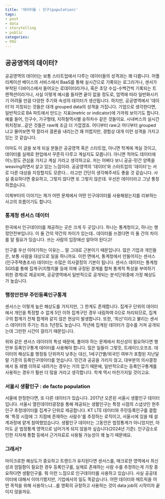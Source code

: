 ```yaml
---
title: '데이터들 : 인구(population)'
tags:
- post
- data
- storytelling
- public
categories:
- POV
---
```


## 공공영역의 데이터?

공공영역의 데이터는 보통 스타트업에서 다루는 데이터들의 성격과는 꽤 다릅니다. 어플리케이션 베이스의 서비스에서  BaaS를 통해 실시간으로 기록되는 로그라거나, 센서가 부착된 디바이스에서 들어오는 로데이터라거나, 혹은 초당 수십-수백건씩 기록되는 트랜잭션이라거나, 사실 이렇게 예시를 들자면 끝이 없을 정도로, 업역에 따라 일반화시키기 어려울 만큼 다양한 주기와 속성의 데이터가 생산됩니다. 하지만, 공공영역에서 '데이터'라 지칭되는 것들은 대개 grouped data의 성격을 가집니다. 기업으로 생각한다면, 일반적으로 BA 파트에서 만드는 지표(metric or indicator)에 가까워 보이기도 합니다. 예를 들어, 인구수, 가구형태, 지하철역사별 승하차수 같은 것들이요. 시내버스의 실시간 위치정보...같은 것들은 raw에 조금 더 가깝겠죠. 어디부터 raw고 어디부터 grouped냐고 물어보면 딱 잘라서 결론을 내리는건 꽤 어렵지만, 경험상 대개 이런 성격을 가지고 있는 것 같습니다. 

 아마도 이 글을 보게 되실 분들은 공공영역 혹은 스타트업, 아니면 학계에 계실 것이고, 데이터를 실제로 현업에서 꾸준히 다루고 계실지도 모릅니다. 아니면 적어도 데이터에 어느정도 관심을 가지고 계실 거라고 생각하고요. 저는 어쩌다 보니 공공-민간 양쪽을 weaving하면서 살고 있는 느낌이라. 공공영역의 '데이터'와 스타트업의 '데이터'는 서로 다른 대상을 지칭할지도 모른다... 라고만 간단히 생각해주셔도 좋을 것 같습니다. 사실 중요하다면 중요하고, 그렇지 않다면 또 그렇지 않은데. 우선은 데이터라고 그냥 통칭하겠습니다.
 
 이제부터의 이야기는 제가 어떤 문제에서 어떤 인구데이터를 사용해왔는지를 리뷰하는 사고의 흐름이기도 합니다.
 

### 통계청 센서스 데이터

  한국에서 인구데이터를 제공하는 곳은 크게 두 곳입니다. 하나는 통계청이고, 하나는 행정안전부입니다. 이 둘 간의 약간의 차이가 있는데.. 데이터를 쓰겠다면 이 둘 간의 차이를 알 필요가 있습니다. 쓰는 사람의 입장에선 알아야 된다고!
 
 인구를 우선 이야기하는 이유는... 말 그대로 근본이기 때문입니다. 많은 기업과 개인들은, 보통 사람을 대상으로 일을 하니까요. 이런 면에서, 통계청에서 만들어지는 센서스(인구주택총조사) 데이터는 수많은 의사결정의 기본이 됩니다. 센서스 데이터는 통계청 SGIS를 통해 집계구(지형지물 등에 의해 규정된 경계를 합쳐 통계적 특성을 부여하기 위한 경계)로 제공되며, 공공영역에서 일반적으로 공개되는 분석단위중에 가장 해상도가 높습니다. 
 
### 행정안전부 주민등록인구통계

  센서스는 이렇게 높은 해상도를 가지지만, 그 한계도 존재합니다. 집계구 단위의 데이터에서 개인을 특정할 수 없게 5인 이하 집계구인 경우 내림하여 0으로 처리되므로, 집계구의 합계가 전체 합계와 같지 않은 현상이 발생합니다. 또한, '최신'이라고 불리는 센서스 데이터의 주기는 최소 1년정도 늦습니다. 작년에 집계된 데이터가 검수를 거쳐 공개되는데 그만한 시간이 걸리기 때문입니다. 
 
  위와 같은 센서스 데이터의 특성 때문에, 풀어야 하는 문제에서 최신성이 필요하다면 행안부 등록인구통계 데이터를 사용해야 합니다. 많은 일들이 그렇듯, 트레이드오프죠. 데이터의 해상도를 행정동 단위까지 낮추는 대신, 1세구간별/외국인 여부가 포함된 지난달 말 기준의 등록인구데이터를 얻습니다. 민간과 공공을 가리지 않고, 대부분의 의사결정에서 동 레벨 이하로 내려가는 경우는 거의 없기 때문에, 일반적으로는 등록인구통계를 사용하는 경우가 훨씬 더 많을 거라고 생각합니다. 학계 역시 마찬가지일 것이고요.
	

### 서울시 생활인구 : de facto population


 서울에 한정한다면, 또 다른 데이터가 있습니다. 2017년 오픈된 서울시 생활인구 데이터입니다. 서울시 열린데이터광장을 통해 제공되는 생활인구는 특정 시점의 스냅샷인 현주인구 추정데이터를 집계구 단위로 제공합니다. KT LTE 데이터와 주민등록인구를 결합해 '특정 시점에 그 지점에 존재하는 사람수'를 추정하는 로직이고, 서울시에 있을 때 설계과정에 얕게 참여했었습니다. 생활인구 데이터는 그동안은 법정통계가 아니었지만, 아마도 곧 법정통계 영역으로 넘어가게 되지 않을까 싶습니다(2024년 기준). 인구감소로 인한 지자체 통합 등에서 근거자료로 사용될 가능성이 꽤 높기 때문에요. 

 
  
###  그래서?

 마이크로한 해상도가 중요하고 트렌드가 유지된다면 센서스를, 매크로한 영역에서 최신성과 엄밀함이 필요한 경우 등록인구를, 실제로 존재하는 사람 수를 추정하는게 가장 중요하다면 생활인구를. 뭐 이런 느낌으로 인구데이터를 사용하고 있습니다. 사실 공공데이터에 대해서 이야기했지만, 기업에서의 일도 똑같습니다. 어떤 데이터와 메트릭을 어떤 목적을 위해 사용하느냐...를 명확히 규정하고 사용하는 것이 data job의 시작이자 끝이지 않을까요.
